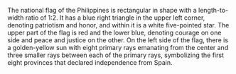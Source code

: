 The national flag of the Philippines is rectangular in shape with a length-to-width ratio of 1:2. It has a blue right triangle in the upper left corner, denoting patriotism and honor, and within it is a white five-pointed star. The upper part of the flag is red and the lower blue, denoting courage on one side and peace and justice on the other. On the left side of the flag, there is a golden-yellow sun with eight primary rays emanating from the center and three smaller rays between each of the primary rays, symbolizing the first eight provinces that declared independence from Spain.